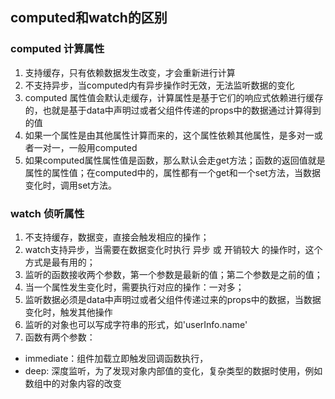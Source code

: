 ## computed和watch的区别

### computed 计算属性
1. 支持缓存，只有依赖数据发生改变，才会重新进行计算
2. 不支持异步，当computed内有异步操作时无效，无法监听数据的变化
3. computed 属性值会默认走缓存，计算属性是基于它们的响应式依赖进行缓存的，也就是基于data中声明过或者父组件传递的props中的数据通过计算得到的值
4. 如果一个属性是由其他属性计算而来的，这个属性依赖其他属性，是多对一或者一对一，一般用computed
5. 如果computed属性属性值是函数，那么默认会走get方法；函数的返回值就是属性的属性值；在computed中的，属性都有一个get和一个set方法，当数据变化时，调用set方法。

### watch 侦听属性

1. 不支持缓存，数据变，直接会触发相应的操作；
2. watch支持异步，当需要在数据变化时执行 异步 或 开销较大 的操作时，这个方式是最有用的；
3. 监听的函数接收两个参数，第一个参数是最新的值；第二个参数是之前的值；
4. 当一个属性发生变化时，需要执行对应的操作：一对多；
5. 监听数据必须是data中声明过或者父组件传递过来的props中的数据，当数据变化时，触发其他操作
6. 监听的对象也可以写成字符串的形式，如'userInfo.name' 
7. 函数有两个参数：
- immediate：组件加载立即触发回调函数执行，
- deep: 深度监听，为了发现对象内部值的变化，复杂类型的数据时使用，例如数组中的对象内容的改变